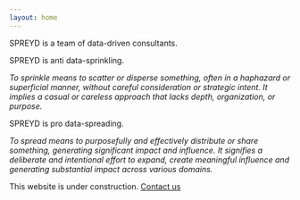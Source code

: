 ```yaml
---
layout: home
---
```


SPREYD is a team of data-driven consultants.

SPREYD is anti data-sprinkling.

*To sprinkle means to scatter or disperse something, often in a haphazard or superficial manner, without careful consideration or strategic intent. It implies a casual or careless approach that lacks depth, organization, or purpose.*


SPREYD is pro data-spreading.

*To spread means to purposefully and effectively distribute or share something, generating significant impact and influence. It signifies a deliberate and intentional effort to expand, create meaningful influence and generating substantial impact across various domains.*






This website is under construction. [Contact us](mailto:contact@spreyd.com)
